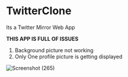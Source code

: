 # TwitterClone
Its a Twitter Mirror Web App



**THIS APP IS FULL OF ISSUES**

1. Background picture not working
2. Only One profile picture is getting displayed


![Screenshot (265)](https://user-images.githubusercontent.com/45221397/63989917-ba257900-caff-11e9-8e8a-a43a1e05ac2f.png)
